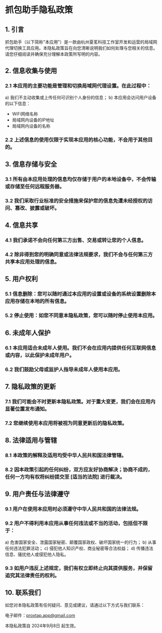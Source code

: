 # 抓包助手隐私政策

## 1. 引言

抓包助手（以下简称"本应用"）是一款由杭州夏茗科技工作室开发和运营的局域网代理切换工具应用。本隐私政策旨在向您清晰说明我们如何处理与您相关的信息。请您仔细阅读并确保充分理解本政策所写明的内容。

## 2. 信息收集与使用

### 2.1 本应用的主要功能是管理和切换局域网代理设置。在此过程中：

a) 我们不主动收集或上传任何可识别个人身份的信息；
b) 本应用会访问用户设备的以下信息：
   * WiFi网络名称
   * 局域网内设备的IP地址
   * 局域网内设备的名称

### 2.2 上述信息的使用仅限于实现本应用的核心功能，不会用于其他目的。

## 3. 信息存储与安全

### 3.1 所有由本应用处理的信息均仅存储于用户的本地设备中，不会传输或存储至任何远程服务器。

### 3.2 我们采取行业标准的安全措施来保护您的信息免遭未经授权的访问、篡改、披露或破坏。

## 4. 信息共享

### 4.1 我们承诺不会向任何第三方出售、交易或转让您的个人信息。

### 4.2 除非得到您的明确同意或法律法规要求，我们不会与任何第三方共享本应用处理的信息。

## 5. 用户权利

### 5.1 信息删除：您可以随时通过本应用的设置或设备的系统设置删除本应用存储在本地的所有信息。

### 5.2 停止使用：如您不同意本隐私政策，您可以随时停止使用本应用。

## 6. 未成年人保护

### 6.1 本应用适合未成年人使用。我们不会在应用内提供任何互联网信息或内容，以此保护未成年用户。

### 6.2 我们鼓励父母或监护人指导未成年人使用本应用。

## 7. 隐私政策的更新

### 7.1 我们可能会不时更新本隐私政策。对于重大变更，我们会在应用内显著位置发布通知。

### 7.2 您继续使用本应用将被视为同意更新后的隐私政策。

## 8. 法律适用与管辖

### 8.1 本政策的解释及适用均受中华人民共和国法律管辖。

### 8.2 因本政策引起的任何纠纷，双方应友好协商解决；协商不成的，任何一方均有权将纠纷提交至 [适当的法院] 进行裁决。

## 9. 用户责任与法律遵守

### 9.1 用户在使用本应用时必须遵守中华人民共和国的法律法规。

### 9.2 用户不得利用本应用从事任何违法或不当的活动，包括但不限于：
 a) 危害国家安全、泄露国家秘密、颠覆国家政权、破坏国家统一的行为；
 b) 从事任何违法犯罪活动；
 c) 侵犯他人知识产权、商业秘密等合法权益；
 d) 传播违法信息、骚扰他人或侵犯他人隐私。

### 9.3 如用户违反上述规定，我们有权立即终止向其提供服务，并保留追究其法律责任的权利。

## 10. 联系我们

如您对本隐私政策有任何疑问、意见或建议，请通过以下方式与我们联系：

电子邮件：proxtap.app@gmail.com

本隐私政策自 2024年9月8日 起生效。